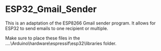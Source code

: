 # ESP32_Gmail_Sender
This is an adaptation of the ESP8266 Gmail sender program. It allows for ESP32 to send emails to one recipient or multiple. 

Make sure to place these files in the ....\Arduino\hardware\espressif\esp32\libraries folder. 
